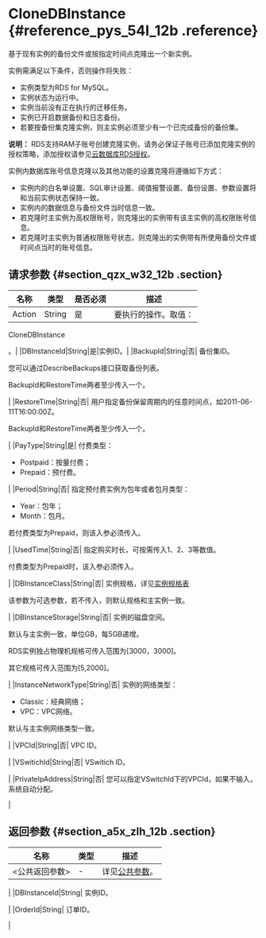 # CloneDBInstance {#reference_pys_54l_12b .reference}

基于现有实例的备份文件或按指定时间点克隆出一个新实例。

实例需满足以下条件，否则操作将失败：

-   实例类型为RDS for MySQL。
-   实例状态为运行中。
-   实例当前没有正在执行的迁移任务。
-   实例已开启数据备份和日志备份。
-   若要按备份集克隆实例，则主实例必须至少有一个已完成备份的备份集。

**说明：** RDS支持RAM子账号创建克隆实例，请务必保证子账号已添加克隆实例的授权策略，添加授权请参见[云数据库RDS授权](https://www.alibabacloud.com/help/zh/doc-detail/58932.htm)。

实例内数据库账号信息克隆以及其他功能的设置克隆将遵循如下方式：

-   实例内的白名单设置、SQL审计设置、阈值报警设置、备份设置、参数设置将和当前实例状态保持一致。
-   实例内的数据信息与备份文件当时信息一致。
-   若克隆时主实例为高权限账号，则克隆出的实例带有该主实例的高权限账号信息。
-   若克隆时主实例为普通权限账号状态，则克隆出的实例带有所使用备份文件或时间点当时的账号信息。

## 请求参数 {#section_qzx_w32_12b .section}

|名称|类型|是否必须|描述|
|--|--|----|--|
|Action|String|是|要执行的操作。取值：

CloneDBInstance

。|
|DBInstanceId|String|是|实例ID。|
|BackupId|String|否| 备份集ID。

 您可以通过DescribeBackups接口获取备份列表。

 BackupId和RestoreTime两者至少传入一个。

 |
|RestoreTime|String|否| 用户指定备份保留周期内的任意时间点，如2011-06-11T16:00:00Z。

 BackupId和RestoreTime两者至少传入一个。

 |
|PayType|String|是| 付费类型：

 -   Postpaid：按量付费；
-   Prepaid：预付费。

 |
|Period|String|否| 指定预付费实例为包年或者包月类型：

 -   Year：包年；
-   Month：包月。

 若付费类型为Prepaid，则该入参必须传入。

 |
|UsedTime|String|否| 指定购买时长，可按需传入1、2、3等数值。

 付费类型为Prepaid时，该入参必须传入。

 |
|DBInstanceClass|String|否| 实例规格，详见[实例规格表](../../../../intl.zh-CN/产品简介/实例规格/实例规格表.md#)

 该参数为可选参数，若不传入，则默认规格和主实例一致。

 |
|DBInstanceStorage|String|否| 实例的磁盘空间。

 默认与主实例一致，单位GB，每5GB递增。

 RDS实例独占物理机规格可传入范围为\[3000，3000\]。

 其它规格可传入范围为\[5,2000\]。

 |
|InstanceNetworkType|String|否| 实例的网络类型：

 -   Classic：经典网络；
-   VPC：VPC网络。

 默认与主实例网络类型一致。

 |
|VPCId|String|否| VPC ID。

 |
|VSwitichId|String|否| VSwitich ID。

 |
|PrivateIpAddress|String|否| 您可以指定VSwitchId下的VPCId，如果不输入，系统自动分配。

 |

## 返回参数 {#section_a5x_zlh_12b .section}

|名称|类型|描述|
|--|--|--|
|<公共返回参数\>|-| 详见[公共参数](intl.zh-CN/API参考/使用API/公共参数.md#)。

 |
|DBInstanceId|String| 实例ID。

 |
|OrderId|String| 订单ID。

 |


